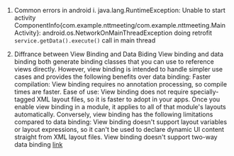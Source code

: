 1. Common errors in android
  i. java.lang.RuntimeException: Unable to start activity ComponentInfo{com.example.nttmeeting/com.example.nttmeeting.MainActivity}: 
  android.os.NetworkOnMainThreadException doing retrofit `service.getData().execute()` call in main thread
  
  2. Diffrance between View Binding and Data Biding
        View binding and data binding both generate binding classes that you can use to reference views directly. However, view binding is intended to handle simpler use cases and provides the following benefits over data binding:
        Faster compilation: View binding requires no annotation processing, so compile times are faster.
        Ease of use: View binding does not require specially-tagged XML layout files, so it is faster to adopt in your apps. Once you enable view binding in a module, it applies to all of that module's layouts automatically.
      Conversely, view binding has the following limitations compared to data binding:
        View binding doesn't support layout variables or layout expressions, so it can't be used to declare dynamic UI content straight from XML layout files.
        View binding doesn't support two-way data binding [link](https://developer.android.com/topic/libraries/view-binding#data-binding)
